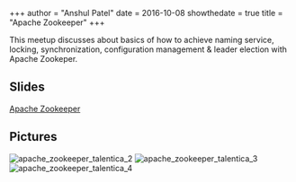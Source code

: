 +++
author = "Anshul Patel"
date = 2016-10-08
showthedate = true
title = "Apache Zookeeper"
+++


This meetup discusses about basics of how to achieve naming service, locking, synchronization, configuration management & leader election with Apache Zookeper.

<!--more-->

## Slides

[Apache Zookeeper](https://www.slideshare.net/AnshulPatel5/meetup-on-apache-zookeeper)

## Pictures


![apache_zookeeper_talentica_2](/meetupics/apache_zookeeper_talentica_2.jpg)
![apache_zookeeper_talentica_3](/meetupics/apache_zookeeper_talentica_3.jpg)
![apache_zookeeper_talentica_4](/meetupics/apache_zookeeper_talentica_4.jpg)
